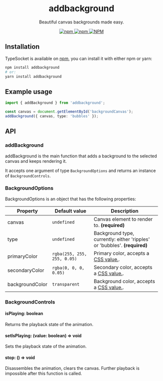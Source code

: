 <h1 align="center">addbackground</h1>

<p align="center">
Beautiful canvas backgrounds made easy.
</p>

<p align="center">
<a href="https://npmjs.com/package/addbackground">
<img alt="npm" src="https://img.shields.io/npm/v/addbackground">
<img alt="npm" src="https://img.shields.io/npm/dw/addbackground">
<img alt="NPM" src="https://img.shields.io/npm/l/addbackground">
</a>
</p>

## Installation

TypeSocket is available on [npm](https://www.npmjs.com/package/addbackground), you can install it with either npm or yarn:

```sh
npm install addbackground
# or:
yarn install addbackground
```

## Example usage

```ts
import { addBackground } from 'addbackground';

const canvas = document.getElementById('backgroundCanvas');
addBackground({ canvas, type: 'bubbles' });
```

## API

### addBackground

addBackground is the main function that adds a background to the selected canvas and keeps rendering it.

It accepts one argument of type `BackgroundOptions` and returns an instance of `BackgroundControls`.

### BackgroundOptions

BackgroundOptions is an object that has the following properties:

| Property        | Default value               | Description                                                                                                     |
| --------------- | --------------------------- | --------------------------------------------------------------------------------------------------------------- |
| canvas          | `undefined`                 | Canvas element to render to. **(required)**                                                                     |
| type            | `undefined`                 | Background type, currently: either 'ripples' or 'bubbles'. **(required)**                                       |
| primaryColor    | `rgba(255, 255, 255, 0.05)` | Primary color, accepts a [CSS <color> value.](https://developer.mozilla.org/en-US/docs/Web/CSS/color_value).    |
| secondaryColor  | `rgba(0, 0, 0, 0.05)`       | Secondary color, accepts a [CSS <color> value.](https://developer.mozilla.org/en-US/docs/Web/CSS/color_value).  |
| backgroundColor | `transparent`               | Background color, accepts a [CSS <color> value.](https://developer.mozilla.org/en-US/docs/Web/CSS/color_value). |

### BackgroundControls

#### isPlaying: boolean

Returns the playback state of the animation.

#### setIsPlaying: (value: boolean) => void

Sets the playback state of the animation.

#### stop: () => void

Disassembles the animation, clears the canvas. Further playback is impossible after this function is called.
